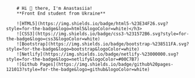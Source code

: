 
        # Hi 👋 there, I'm Anastasiia!
        **Front End student from Ukraine**
        
        ![HTML5](https://img.shields.io/badge/html5-%23E34F26.svg?style=for-the-badge&logo=html5&logoColor=white)</h3>
        ![CSS3](https://img.shields.io/badge/css3-%231572B6.svg?style=for-the-badge&logo=css3&logoColor=white)
        ![Bootstrap](https://img.shields.io/badge/bootstrap-%238511FA.svg?style=for-the-badge&logo=bootstrap&logoColor=white)
        ![Netlify](https://img.shields.io/badge/netlify-%23000000.svg?style=for-the-badge&logo=netlify&logoColor=#00C7B7)
        ![Github Pages](https://img.shields.io/badge/github%20pages-121013?style=for-the-badge&logo=github&logoColor=white)

